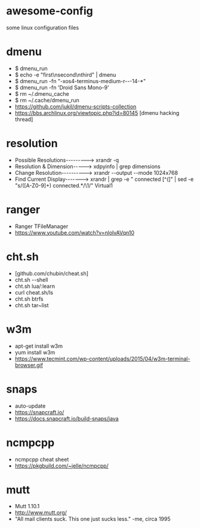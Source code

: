 # awesome-config
some linux configuration files

# dmenu
- $ dmenu_run
- $ echo -e "first\nsecond\nthird" | dmenu
- $ dmenu_run -fn "-xos4-terminus-medium-r-*-*-14-*"
- $ dmenu_run -fn 'Droid Sans Mono-9'
- $ rm ~/.dmenu_cache
- $ rm ~/.cache/dmenu_run
- https://github.com/jukil/dmenu-scripts-collection
- https://bbs.archlinux.org/viewtopic.php?id=80145 [dmenu hacking thread]

# resolution
- Possible Resolutions---------> xrandr -q
- Resolution & Dimension-----> xdpyinfo | grep dimensions
- Change Resolution----------> xrandr --output <OUTPUT> --mode 1024x768
- Find Current Display-------> xrandr | grep -e " connected [^(]" | sed -e "s/\([A-Z0-9]\+\) connected.*/\1/" Virtual1
  
# ranger
- Ranger TFileManager
- https://www.youtube.com/watch?v=nlolvAVqn10
  
# cht.sh
- [github.com/chubin/cheat.sh] 
- cht.sh --shell
- cht.sh lua/:learn
- curl cheat.sh/ls
- cht.sh btrfs
- cht.sh tar~list

# w3m
- apt-get install w3m
- yum install w3m
- https://www.tecmint.com/wp-content/uploads/2015/04/w3m-terminal-browser.gif

# snaps 
- auto-update
- https://snapcraft.io/
- https://docs.snapcraft.io/build-snaps/java

# ncmpcpp
- ncmpcpp cheat sheet
- https://pkgbuild.com/~jelle/ncmpcpp/

# mutt
- Mutt 1.10.1
- http://www.mutt.org/
- "All mail clients suck. This one just sucks less." -me, circa 1995
